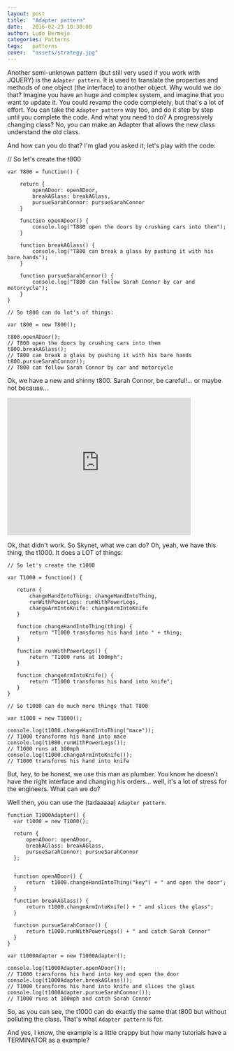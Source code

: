 ```yaml
---
layout: post
title:  "Adapter pattern"
date:   2016-02-23 10:30:00
author: Ludo Bermejo
categories: Patterns 
tags:	patterns 
cover:  "assets/strategy.jpg"
---
```


Another semi-unknown pattern (but still very used if you work with JQUERY) is the `Adapter pattern`. It is used to translate the properties and methods of one object (the interface) to another object. Why would we do that? Imagine you have an huge and complex system, and imagine that you want to update it. You could revamp the code completely, but that's a lot of effort. You can take the `Adapter pattern` way too, and do it step by step until you complete the code. And what you need to do? A progressively changing class? No, you can make an Adapter that allows the new class understand the old class. 

And how can you do that? I'm glad you asked it; let's play with the code:

   // So let's create the t800

    var T800 = function() {

        return {
            openADoor: openADoor,
            breakAGlass: breakAGlass,
            pursueSarahConnor: pursueSarahConnor
        }

        function openADoor() {
            console.log("T800 open the doors by crushing cars into them");
        }

        function breakAGlass() {
            console.log("T800 can break a glass by pushing it with his bare hands");
        }

        function pursueSarahConnor() {
            console.log("T800 can follow Sarah Connor by car and motorcycle");
        }
    }

    // So t800 can do lot's of things:

    var t800 = new T800();

    t800.openADoor();
    // T800 open the doors by crushing cars into them
    t800.breakAGlass();
    // T800 can break a glass by pushing it with his bare hands
    t800.pursueSarahConnor();
    // T800 can follow Sarah Connor by car and motorcycle

Ok, we have a new and shinny t800. Sarah Connor, be careful!... or maybe not because...
    
<iframe width="420" height="315" src="https://www.youtube.com/embed/2KeniFoiT-0" frameborder="0" allowfullscreen></iframe>

Ok, that didn't work. So Skynet, what we can do? Oh, yeah, we have this thing, the t1000. It does a LOT of things:

    // So let's create the t1000
    
    var T1000 = function() {
    
       return {
           changeHandIntoThing: changeHandIntoThing,
           runWithPowerLegs: runWithPowerLegs,
           changeArmIntoKnife: changeArmIntoKnife
       }
    
       function changeHandIntoThing(thing) {
           return "T1000 transforms his hand into " + thing;
       }
    
       function runWithPowerLegs() {
           return "T1000 runs at 100mph";
       }
    
       function changeArmIntoKnife() {
           return "T1000 transforms his hand into knife";
       }
    }
    
    // So t1000 can do much more things that T800
    
    var t1000 = new T1000();
    
    console.log(t1000.changeHandIntoThing("mace"));
    // T1000 transforms his hand into mace
    console.log(t1000.runWithPowerLegs());
    // T1000 runs at 100mph
    console.log(t1000.changeArmIntoKnife());
    // T1000 transforms his hand into knife


But, hey, to be honest, we use this man as plumber. You know he doesn't have the right interface and changing his orders... well, it's a lot of stress for the engineers. What can we do?

Well then, you can use the (tadaaaaa) `Adapter pattern`.

    function T1000Adapter() {
      var t1000 = new T1000();
    
      return {
          openADoor: openADoor,
          breakAGlass: breakAGlass,
          pursueSarahConnor: pursueSarahConnor
      };
    
    
      function openADoor() {
          return  t1000.changeHandIntoThing("key") + " and open the door";
      }
    
      function breakAGlass() {
          return t1000.changeArmIntoKnife() + " and slices the glass";
      }
    
      function pursueSarahConnor() {
          return t1000.runWithPowerLegs() + " and catch Sarah Connor"
      }
    }
    
    var t1000Adapter = new T1000Adapter();
    
    console.log(t1000Adapter.openADoor());
    // T1000 transforms his hand into key and open the door
    console.log(t1000Adapter.breakAGlass());
    // T1000 transforms his hand into knife and slices the glass
    console.log(t1000Adapter.pursueSarahConnor());
    // T1000 runs at 100mph and catch Sarah Connor
   
So, as you can see, the t1000 can do exactly the same that t800 but without polluting the class. That's what `Adapter pattern` is for.

And yes, I know, the example is a little crappy but how many tutorials have a TERMINATOR as a example? 
